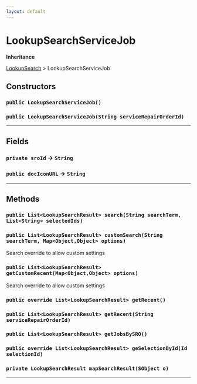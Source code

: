 ```yaml
---
layout: default
---
```

# LookupSearchServiceJob

**Inheritance**

[LookupSearch](./LookupSearch.md)
 &gt; 
LookupSearchServiceJob

## Constructors
### `public LookupSearchServiceJob()`
### `public LookupSearchServiceJob(String serviceRepairOrderId)`
---
## Fields

### `private sroId` → `String`


### `public docIconURL` → `String`


---
## Methods
### `public List<LookupSearchResult> search(String searchTerm, List<String> selectedIds)`
### `public List<LookupSearchResult> customSearch(String searchTerm, Map<Object,Object> options)`

Search override to allow custom settings

### `public List<LookupSearchResult> getCustomRecent(Map<Object,Object> options)`

Search override to allow custom settings

### `public override List<LookupSearchResult> getRecent()`
### `public List<LookupSearchResult> getRecent(String serviceRepairOrderId)`
### `public List<LookupSearchResult> getJobsBySRO()`
### `public override List<LookupSearchResult> geSelectionById(Id selectionId)`
### `private LookupSearchResult mapSearchResult(SObject o)`
---

